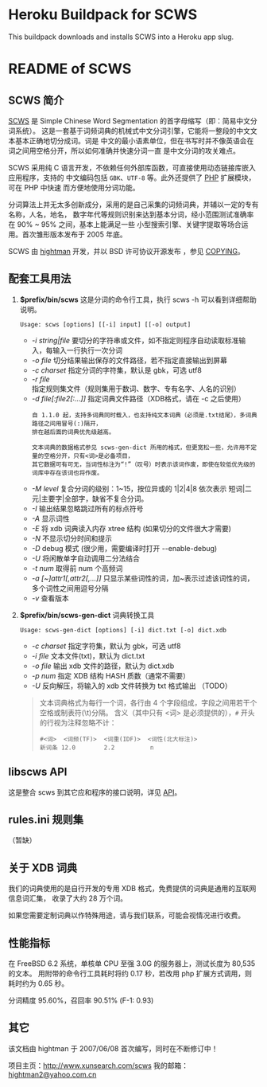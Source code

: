 # Heroku Buildpack for SCWS

This buildpack downloads and installs SCWS into a Heroku app slug. 


README of SCWS
===============

SCWS 简介
---------

[SCWS][1] 是 Simple Chinese Word Segmentation 的首字母缩写（即：简易中文分词系统）。
这是一套基于词频词典的机械式中文分词引擎，它能将一整段的中文文本基本正确地切分成词。词是
中文的最小语素单位，但在书写时并不像英语会在词之间用空格分开，所以如何准确并快速分词一直
是中文分词的攻关难点。

SCWS 采用纯 C 语言开发，不依赖任何外部库函数，可直接使用动态链接库嵌入应用程序，支持的
中文编码包括 `GBK`、`UTF-8` 等。此外还提供了 [PHP][2] 扩展模块，可在 PHP 中快速
而方便地使用分词功能。

分词算法上并无太多创新成分，采用的是自己采集的词频词典，并辅以一定的专有名称，人名，地名，
数字年代等规则识别来达到基本分词，经小范围测试准确率在 90% ~ 95% 之间，基本上能满足一些
小型搜索引擎、关键字提取等场合运用。首次雏形版本发布于 2005 年底。

SCWS 由 [hightman][8] 开发，并以 BSD 许可协议开源发布 ，参见 [COPYING][7]。

配套工具用法
------------

1. **$prefix/bin/scws** 这是分词的命令行工具，执行 scws -h 可以看到详细帮助说明。
   ```
   Usage: scws [options] [[-i] input] [[-o] output]
   ```
   * _-i string|file_ 要切分的字符串或文件，如不指定则程序自动读取标准输入，每输入一行执行一次分词
   * _-o file_ 切分结果输出保存的文件路径，若不指定直接输出到屏幕
   * _-c charset_ 指定分词的字符集，默认是 gbk，可选 utf8
   * _-r file_ 指定规则集文件（规则集用于数词、数字、专有名字、人名的识别）
   * _-d file[:file2[:...]]_ 指定词典文件路径（XDB格式，请在 -c 之后使用）
     ```
     自 1.1.0 起，支持多词典同时载入，也支持纯文本词典（必须是.txt结尾），多词典路径之间用冒号(:)隔开，
     排在越后面的词典优先级越高。
     
     文本词典的数据格式参见 scws-gen-dict 所用的格式，但更宽松一些，允许用不定量的空格分开，只有<词>是必备项目，
     其它数据可有可无，当词性标注为“!”（叹号）时表示该词作废，即使在较低优先级的词库中存在该词也将作废。
     ```
   * _-M level_ 复合分词的级别：1~15，按位异或的 1|2|4|8 依次表示 短词|二元|主要字|全部字，缺省不复合分词。
   * _-I_ 输出结果忽略跳过所有的标点符号
   * _-A_ 显示词性
   * _-E_ 将 xdb 词典读入内存 xtree 结构 (如果切分的文件很大才需要)
   * _-N_ 不显示切分时间和提示
   * _-D_ debug 模式 (很少用，需要编译时打开 --enable-debug)
   * _-U_ 将闲散单字自动调用二分法结合
   * _-t num_ 取得前 num 个高频词
   * _-a [~]attr1[,attr2[,...]]_ 只显示某些词性的词，加~表示过滤该词性的词，多个词性之间用逗号分隔
   * _-v_ 查看版本

2. **$prefix/bin/scws-gen-dict** 词典转换工具
   ```
   Usage: scws-gen-dict [options] [-i] dict.txt [-o] dict.xdb
   ```
   * _-c charset_ 指定字符集，默认为 gbk，可选 utf8
   * _-i file_ 文本文件(txt)，默认为 dict.txt
   * _-o file_ 输出 xdb 文件的路径，默认为 dict.xdb
   * _-p num_ 指定 XDB 结构 HASH 质数（通常不需要）
   * _-U_ 反向解压，将输入的 xdb 文件转换为 txt 格式输出 （TODO）

   > 文本词典格式为每行一个词，各行由 4 个字段组成，字段之间用若干个空格或制表符(\t)分隔。
   > 含义（其中只有 <词> 是必须提供的），`#` 开头的行视为注释忽略不计：
   > ```
   > #<词>  <词频(TF)>  <词重(IDF)>  <词性(北大标注)>
   > 新词条 12.0        2.2          n
   > ```

libscws API
-------------

这是整合 scws 到其它应和程序的接口说明，详见 [API][5]。


rules.ini 规则集
-----------------

（暂缺）


关于 XDB 词典
--------------

我们的词典使用的是自行开发的专用 XDB 格式，免费提供的词典是通用的互联网信息词汇集，
收录了大约 28 万个词。

如果您需要定制词典以作特殊用途，请与我们联系，可能会视情况进行收费。


性能指标
---------

在 FreeBSD 6.2 系统，单核单 CPU 至强 3.0G 的服务器上，测试长度为 80,535 的文本。
用附带的命令行工具耗时将约 0.17 秒，若改用 php 扩展方式调用，则耗时约为 0.65 秒。

分词精度 95.60%，召回率 90.51% (F-1: 0.93)


其它
-------

该文档由 hightman 于 2007/06/08 首次编写，同时在不断修订中！

项目主页：<http://www.xunsearch.com/scws> 我的邮箱：hightman2@yahoo.com.cn


[1]: http://www.xunsearch.com/scws
[2]: http://www.php.net
[3]: http://www.cygwin.com
[4]: http://www.mingw.org
[5]: https://github.com/hightman/scws/blob/master/API.md
[6]: https://github.com/hightman/scws/blob/master/phpext/README.md
[7]: https://github.com/hightman/scws/blob/master/COPYING
[8]: http://www.hightman.cn

